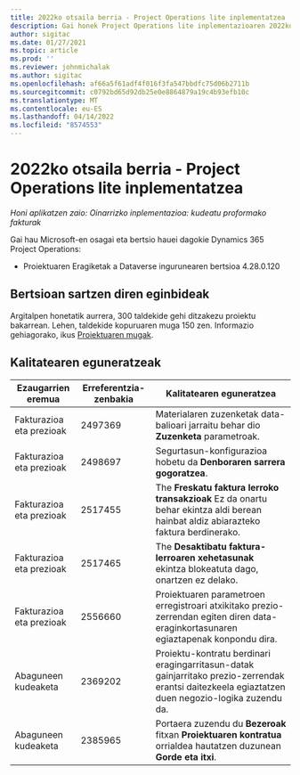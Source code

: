 ```yaml
---
title: 2022ko otsaila berria - Project Operations lite inplementatzea
description: Gai honek Project Operations lite inplementazioaren 2022ko otsaileko bertsioan eskuragarri dauden kalitate eguneratzeei buruzko informazioa eskaintzen du.
author: sigitac
ms.date: 01/27/2021
ms.topic: article
ms.prod: ''
ms.reviewer: johnmichalak
ms.author: sigitac
ms.openlocfilehash: af66a5f61adf4f016f3fa547bbdfc75d06b2711b
ms.sourcegitcommit: c0792bd65d92db25e0e8864879a19c4b93efb10c
ms.translationtype: MT
ms.contentlocale: eu-ES
ms.lasthandoff: 04/14/2022
ms.locfileid: "8574553"
---
```

# <a name="whats-new-february-2022---project-operations-lite-deployment"></a>2022ko otsaila berria - Project Operations lite inplementatzea

_Honi aplikatzen zaio: Oinarrizko inplementazioa: kudeatu proformako fakturak_

Gai hau Microsoft-en osagai eta bertsio hauei dagokie Dynamics 365 Project Operations:

- Proiektuaren Eragiketak a Dataverse ingurunearen bertsioa 4.28.0.120

## <a name="features-included-in-this-release"></a>Bertsioan sartzen diren eginbideak

Argitalpen honetatik aurrera, 300 taldekide gehi ditzakezu proiektu bakarrean. Lehen, taldekide kopuruaren muga 150 zen. Informazio gehiagorako, ikus [Proiektuaren mugak](../../project-management/create-wbs.md#project-limitations).

## <a name="quality-updates"></a>Kalitatearen eguneratzeak

| Ezaugarrien eremua | Erreferentzia-zenbakia | Kalitatearen eguneratzea |
| --- | --- | --- |
| Fakturazioa eta prezioak | 2497369 | Materialaren zuzenketak data-balioari jarraitu behar dio **Zuzenketa** parametroak. |
| Fakturazioa eta prezioak | 2498697 | Segurtasun-konfigurazioa hobetu da **Denboraren sarrera gogoratzea**. |
| Fakturazioa eta prezioak | 2517455 | The **Freskatu faktura lerroko transakzioak** Ez da onartu behar ekintza aldi berean hainbat aldiz abiarazteko faktura berdinerako. |
| Fakturazioa eta prezioak | 2517465 | The **Desaktibatu faktura-lerroaren xehetasunak** ekintza blokeatuta dago, onartzen ez delako. |
| Fakturazioa eta prezioak | 2556660 | Proiektuaren parametroen erregistroari atxikitako prezio-zerrendan egiten diren data-eraginkortasunaren egiaztapenak konpondu dira. |
|   Abaguneen kudeaketa | 2369202 | Proiektu-kontratu berdinari eragingarritasun-datak gainjarritako prezio-zerrendak erantsi daitezkeela egiaztatzen duen negozio-logika zuzendu da. |
|   Abaguneen kudeaketa | 2385965 | Portaera zuzendu du **Bezeroak** fitxan **Proiektuaren kontratua** orrialdea hautatzen duzunean **Gorde eta itxi**. |
